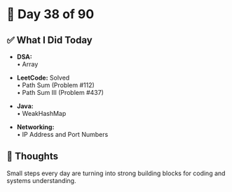 # 📅 Day 38 of 90

## ✅ What I Did Today
- **DSA:**  
  • Array  

- **LeetCode:** Solved  
  • Path Sum (Problem #112)  
  • Path Sum III (Problem #437)  

- **Java:**  
  • WeakHashMap  

- **Networking:**  
  • IP Address and Port Numbers  

## 💭 Thoughts
Small steps every day are turning into strong building blocks for coding and systems understanding. 
